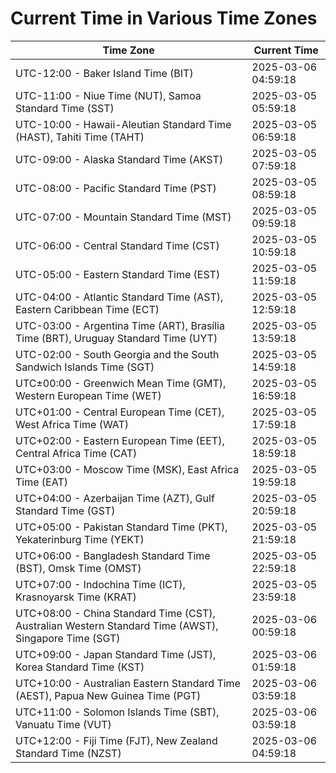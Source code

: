 # Current Time in Various Time Zones

| Time Zone | Current Time |
|-----------|--------------|
| UTC-12:00 - Baker Island Time (BIT) | 2025-03-06 04:59:18 |
| UTC-11:00 - Niue Time (NUT), Samoa Standard Time (SST) | 2025-03-05 05:59:18 |
| UTC-10:00 - Hawaii-Aleutian Standard Time (HAST), Tahiti Time (TAHT) | 2025-03-05 06:59:18 |
| UTC-09:00 - Alaska Standard Time (AKST) | 2025-03-05 07:59:18 |
| UTC-08:00 - Pacific Standard Time (PST) | 2025-03-05 08:59:18 |
| UTC-07:00 - Mountain Standard Time (MST) | 2025-03-05 09:59:18 |
| UTC-06:00 - Central Standard Time (CST) | 2025-03-05 10:59:18 |
| UTC-05:00 - Eastern Standard Time (EST) | 2025-03-05 11:59:18 |
| UTC-04:00 - Atlantic Standard Time (AST), Eastern Caribbean Time (ECT) | 2025-03-05 12:59:18 |
| UTC-03:00 - Argentina Time (ART), Brasília Time (BRT), Uruguay Standard Time (UYT) | 2025-03-05 13:59:18 |
| UTC-02:00 - South Georgia and the South Sandwich Islands Time (SGT) | 2025-03-05 14:59:18 |
| UTC±00:00 - Greenwich Mean Time (GMT), Western European Time (WET) | 2025-03-05 16:59:18 |
| UTC+01:00 - Central European Time (CET), West Africa Time (WAT) | 2025-03-05 17:59:18 |
| UTC+02:00 - Eastern European Time (EET), Central Africa Time (CAT) | 2025-03-05 18:59:18 |
| UTC+03:00 - Moscow Time (MSK), East Africa Time (EAT) | 2025-03-05 19:59:18 |
| UTC+04:00 - Azerbaijan Time (AZT), Gulf Standard Time (GST) | 2025-03-05 20:59:18 |
| UTC+05:00 - Pakistan Standard Time (PKT), Yekaterinburg Time (YEKT) | 2025-03-05 21:59:18 |
| UTC+06:00 - Bangladesh Standard Time (BST), Omsk Time (OMST) | 2025-03-05 22:59:18 |
| UTC+07:00 - Indochina Time (ICT), Krasnoyarsk Time (KRAT) | 2025-03-05 23:59:18 |
| UTC+08:00 - China Standard Time (CST), Australian Western Standard Time (AWST), Singapore Time (SGT) | 2025-03-06 00:59:18 |
| UTC+09:00 - Japan Standard Time (JST), Korea Standard Time (KST) | 2025-03-06 01:59:18 |
| UTC+10:00 - Australian Eastern Standard Time (AEST), Papua New Guinea Time (PGT) | 2025-03-06 03:59:18 |
| UTC+11:00 - Solomon Islands Time (SBT), Vanuatu Time (VUT) | 2025-03-06 03:59:18 |
| UTC+12:00 - Fiji Time (FJT), New Zealand Standard Time (NZST) | 2025-03-06 04:59:18 |
